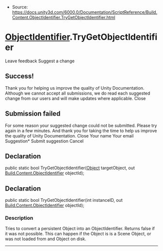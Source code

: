 * Source: https://docs.unity3d.com/6000.0/Documentation/ScriptReference/Build.Content.ObjectIdentifier.TryGetObjectIdentifier.html

#  [ObjectIdentifier](https://docs.unity3d.com/6000.0/Documentation/ScriptReference/Build.Content.ObjectIdentifier.html).TryGetObjectIdentifier
Leave feedback
Suggest a change
## Success!
Thank you for helping us improve the quality of Unity Documentation. Although we cannot accept all submissions, we do read each suggested change from our users and will make updates where applicable.
Close
## Submission failed
For some reason your suggested change could not be submitted. Please <a>try again</a> in a few minutes. And thank you for taking the time to help us improve the quality of Unity Documentation.
Close
Your name Your email Suggestion* Submit suggestion
Cancel
## Declaration
public static bool TryGetObjectIdentifier([Object](https://docs.unity3d.com/6000.0/Documentation/ScriptReference/Object.html) targetObject, out [Build.Content.ObjectIdentifier](https://docs.unity3d.com/6000.0/Documentation/ScriptReference/Build.Content.ObjectIdentifier.html) objectId); 
## Declaration
public static bool TryGetObjectIdentifier(int instanceID, out [Build.Content.ObjectIdentifier](https://docs.unity3d.com/6000.0/Documentation/ScriptReference/Build.Content.ObjectIdentifier.html) objectId); 
### Description
Tries to convert a persistent Object into an ObjectIdentifier.
Returns false if it was not possible. This can happen if the Object is is a Scene Object, or was not loaded from and Object on disk.
* * *
